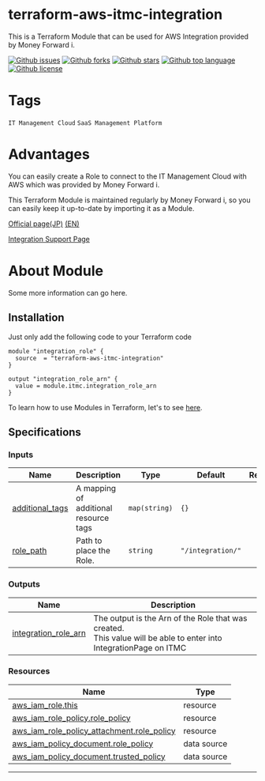 # terraform-aws-itmc-integration

<!-- # Short Description -->

This is a Terraform Module that can be used for AWS Integration provided by Money Forward i.

<!-- # Badges -->

[![Github issues](https://img.shields.io/github/issues/moneyforward-i/terraform-aws-itmc-integration)](https://github.com/moneyforward-i/terraform-aws-itmc-integration/issues)
[![Github forks](https://img.shields.io/github/forks/moneyforward-i/terraform-aws-itmc-integration)](https://github.com/moneyforward-i/terraform-aws-itmc-integration/network/members)
[![Github stars](https://img.shields.io/github/stars/moneyforward-i/terraform-aws-itmc-integration)](https://github.com/moneyforward-i/terraform-aws-itmc-integration/stargazers)
[![Github top language](https://img.shields.io/github/languages/top/moneyforward-i/terraform-aws-itmc-integration)](https://github.com/moneyforward-i/terraform-aws-itmc-integration/)
[![Github license](https://img.shields.io/github/license/moneyforward-i/terraform-aws-itmc-integration)](https://github.com/moneyforward-i/terraform-aws-itmc-integration/)

# Tags

`IT Management Cloud` `SaaS Management Platform`

# Advantages

You can easily create a Role to connect to the IT Management Cloud with AWS which was provided by Money Forward i. 

This Terraform Module is maintained regularly by Money Forward i, 
so you can easily keep it up-to-date by importing it as a Module.

[Official page(JP)](https://i.moneyforward.com/) [(EN)](https://i.moneyforward.com/us/)

[Integration Support Page](https://support.itmc.i.moneyforward.com/article/dc2mjsw9oy-aws)


# About Module
<!-- 
  The following Document is automatically generated. 
  If you want to change them, edit `./.terraform-docs.yml`. 
-->
<!-- BEGIN_TF_DOCS -->

<!--  -->

Some more information can go here.

## Installation
Just only add the following code to your Terraform code

```hcl
module "integration_role" {
  source  = "terraform-aws-itmc-integration"
}

output "integration_role_arn" {
  value = module.itmc.integration_role_arn
}
```
To learn how to use Modules in Terraform, let's to see [here](https://developer.hashicorp.com/terraform/language/modules).

## Specifications
### Inputs

| Name | Description | Type | Default | Required |
|------|-------------|------|---------|:--------:|
| <a name="input_additional_tags"></a> [additional\_tags](#input\_additional\_tags) | A mapping of additional resource tags | `map(string)` | `{}` | no |
| <a name="input_role_path"></a> [role\_path](#input\_role\_path) | Path to place the Role. | `string` | `"/integration/"` | no |
<!-- ### Modules

No modules. -->
### Outputs

| Name | Description |
|------|-------------|
| <a name="output_integration_role_arn"></a> [integration\_role\_arn](#output\_integration\_role\_arn) | The output is the Arn of the Role that was created. <br>This value will be able to enter into IntegrationPage on ITMC |
<!--  -->
<!--  -->
### Resources

| Name | Type |
|------|------|
| [aws_iam_role.this](https://registry.terraform.io/providers/hashicorp/aws/latest/docs/resources/iam_role) | resource |
| [aws_iam_role_policy.role_policy](https://registry.terraform.io/providers/hashicorp/aws/latest/docs/resources/iam_role_policy) | resource |
| [aws_iam_role_policy_attachment.role_policy](https://registry.terraform.io/providers/hashicorp/aws/latest/docs/resources/iam_role_policy_attachment) | resource |
| [aws_iam_policy_document.role_policy](https://registry.terraform.io/providers/hashicorp/aws/latest/docs/data-sources/iam_policy_document) | data source |
| [aws_iam_policy_document.trusted_policy](https://registry.terraform.io/providers/hashicorp/aws/latest/docs/data-sources/iam_policy_document) | data source |
---
<!--  -->
<!-- END_TF_DOCS -->


<!-- CREATED_BY_LEADYOU_README_GENERATOR -->